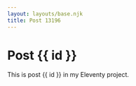 ```yaml
---
layout: layouts/base.njk
title: Post 13196
---
```


# Post {{ id }}

This is post {{ id }} in my Eleventy project.

